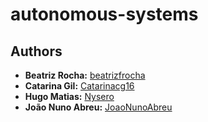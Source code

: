 # autonomous-systems

## Authors
* **Beatriz Rocha:** [beatrizfrocha](https://github.com/beatrizfrocha)
* **Catarina Gil:** [Catarinacg16](https://github.com/Catarinacg16)
* **Hugo Matias:** [Nysero](https://github.com/Nysero)
* **João Nuno Abreu:** [JoaoNunoAbreu](https://github.com/JoaoNunoAbreu)

